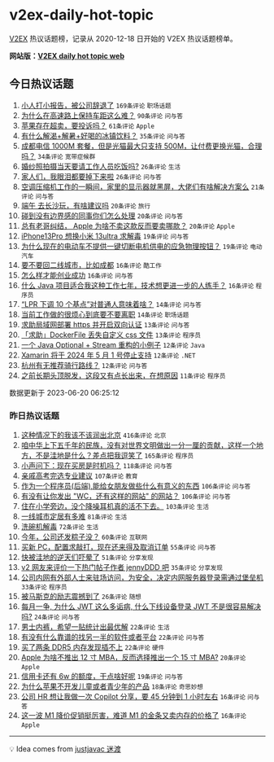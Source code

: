# v2ex-daily-hot-topic

[V2EX](https://www.v2ex.com/) 热议话题榜，记录从 2020-12-18 日开始的 V2EX 热议话题榜单。

**网站版：[V2EX daily hot topic web](https://boojack.github.io/v2ex-daily-hot-topic-web/)**

## 今日热议话题

<!-- TODAY BEGIN -->

1. [小人打小报告，被公司辞退了](https://www.v2ex.com/t/950173) `169条评论` `职场话题`
1. [为什么在高速路上保持车距这么难？](https://www.v2ex.com/t/950260) `90条评论` `问与答`
1. [苹果存在超卖，要投诉吗？](https://www.v2ex.com/t/950232) `61条评论` `Apple`
1. [有什么解渴+解暑+好喝的冰镇饮料？](https://www.v2ex.com/t/950261) `35条评论` `问与答`
1. [成都电信 1000M 套餐，但是光猫最大只支持 500M，让付费更换光猫，合理吗？](https://www.v2ex.com/t/950200) `34条评论` `宽带症候群`
1. [婚纱照拍摄当天要请工作人员吃饭吗?](https://www.v2ex.com/t/950289) `26条评论` `生活`
1. [家人们，我眼泪都要掉下来啦](https://www.v2ex.com/t/950231) `26条评论` `问与答`
1. [空调压缩机工作的一瞬间，家里的显示器就黑屏，大佬们有啥解决方案么](https://www.v2ex.com/t/950247) `21条评论` `问与答`
1. [端午 去长沙玩，有啥建议吗](https://www.v2ex.com/t/950243) `20条评论` `旅行`
1. [碰到没有边界感的同事你们怎么处理](https://www.v2ex.com/t/950203) `20条评论` `问与答`
1. [总有老哥纠结， Apple 为啥不卖这款反而要卖哪款？](https://www.v2ex.com/t/950186) `20条评论` `Apple`
1. [iPhone13Pro 想换小米 13ultra 求解毒](https://www.v2ex.com/t/950283) `19条评论` `问与答`
1. [为什么现在的电动车不提供一键切断电机供电的应急物理按钮？](https://www.v2ex.com/t/950172) `19条评论` `电动汽车`
1. [要不要回二线城市，比如成都](https://www.v2ex.com/t/950265) `16条评论` `酷工作`
1. [怎么样才能创业成功](https://www.v2ex.com/t/950235) `16条评论` `问与答`
1. [什么 Java 项目适合我这种工作七年，技术想更进一步的人练手？](https://www.v2ex.com/t/950180) `16条评论` `程序员`
1. [“LPR 下调 10 个基点”对普通人意味着啥？](https://www.v2ex.com/t/950226) `14条评论` `问与答`
1. [当前工作做的很烦心到底要不要离职](https://www.v2ex.com/t/950187) `14条评论` `职场话题`
1. [求助局域网部署 https 并开启双向认证](https://www.v2ex.com/t/950183) `13条评论` `问与答`
1. [「求助」DockerFile 丢失自定义 css 文件](https://www.v2ex.com/t/950177) `13条评论` `程序员`
1. [一个 Java Optional + Stream 重构的小例子](https://www.v2ex.com/t/950258) `12条评论` `Java`
1. [Xamarin 将于 2024 年 5 月 1 号停止支持](https://www.v2ex.com/t/950251) `12条评论` `.NET`
1. [杭州有无推荐骑行路线？](https://www.v2ex.com/t/950184) `12条评论` `问与答`
1. [之前长期头顶脱发，这段又有点长出来，在想原因](https://www.v2ex.com/t/950248) `11条评论` `程序员`

数据更新于 2023-06-20 06:25:12

<!-- TODAY END -->

### 昨日热议话题

<!-- YESTERDAY BEGIN -->

1. [这种情况下的我该不该润出北京](https://www.v2ex.com/t/949869) `416条评论` `北京`
1. [咱中华上下五千年的民族，没有对世界文明做出一分一厘的贡献，这样一个地方，不是洼地是什么？差点把我逗笑了](https://www.v2ex.com/t/950040) `165条评论` `程序员`
1. [小声问下：现在买房是时机吗？](https://www.v2ex.com/t/949988) `118条评论` `问与答`
1. [亲戚高考完选专业建议](https://www.v2ex.com/t/949829) `107条评论` `教育`
1. [作为一个程序员(后端),能给女朋友做些什么有意义的东西](https://www.v2ex.com/t/949892) `106条评论` `问与答`
1. [有没有让你发出 "WC，还有这样的网站" 的网站？](https://www.v2ex.com/t/949936) `106条评论` `问与答`
1. [住在小学旁边，没个降噪耳机真的活不下去。](https://www.v2ex.com/t/949849) `103条评论` `生活`
1. [一线城市定居有多难](https://www.v2ex.com/t/949914) `81条评论` `生活`
1. [洗碗机解毒](https://www.v2ex.com/t/949905) `72条评论` `生活`
1. [今年，公司还发粽子没？](https://www.v2ex.com/t/949889) `60条评论` `互联网`
1. [买新 PC，配置求敲打，现在还来得及取消订单](https://www.v2ex.com/t/949827) `55条评论` `问与答`
1. [快被洼地的逆天们吓晕了](https://www.v2ex.com/t/950117) `51条评论` `分享发现`
1. [v2 网友来评价一下热门帖子作者 jennyDDD 吧](https://www.v2ex.com/t/950116) `35条评论` `分享发现`
1. [公司内网有外部人士来驻场访问，为安全，决定内网服务器登录需通过堡垒机](https://www.v2ex.com/t/950010) `33条评论` `程序员`
1. [被马斯克的励志震撼到了](https://www.v2ex.com/t/950132) `26条评论` `随想`
1. [每月一争, 为什么 JWT 这么多诟病, 什么下线设备登录 JWT 不是很容易解决吗?](https://www.v2ex.com/t/949924) `24条评论` `问与答`
1. [男士内裤，希望一贴统计出最优解](https://www.v2ex.com/t/950128) `22条评论` `生活`
1. [有没有什么靠谱的找另一半的软件或者平台](https://www.v2ex.com/t/949882) `22条评论` `问与答`
1. [买了两条 DDR5 内存发现插不上](https://www.v2ex.com/t/949852) `22条评论` `硬件`
1. [Apple 为啥不推出 12 寸 MBA，反而选择推出一个 15 寸 MBA?](https://www.v2ex.com/t/950073) `20条评论` `Apple`
1. [信用卡还有 6w 的额度，干点啥好呢](https://www.v2ex.com/t/949975) `19条评论` `问与答`
1. [为什么苹果不开发儿童或者青少年的产品](https://www.v2ex.com/t/949952) `18条评论` `奇思妙想`
1. [公司 HR 想让我做一次 Copilot 分享，要 45 分钟到 1 小时左右](https://www.v2ex.com/t/950044) `16条评论` `问与答`
1. [这一波 M1 降价促销挺厉害，难道 M1 的金条又卖内存的价格了](https://www.v2ex.com/t/950029) `16条评论` `Apple`

<!-- YESTERDAY END -->

---

💡 Idea comes from [justjavac 迷渡](https://github.com/justjavac/)
